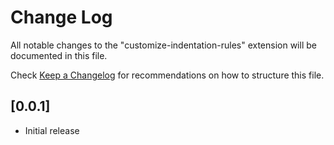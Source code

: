 # Change Log

All notable changes to the "customize-indentation-rules" extension will be documented in this file.

Check [Keep a Changelog](http://keepachangelog.com/) for recommendations on how to structure this file.

## [0.0.1]

- Initial release